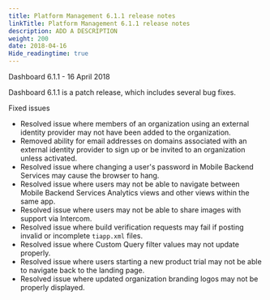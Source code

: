 ```yaml
---
title: Platform Management 6.1.1 release notes
linkTitle: Platform Management 6.1.1 release notes
description: ADD A DESCRIPTION
weight: 200
date: 2018-04-16
Hide_readingtime: true
---
```


Dashboard 6.1.1 - 16 April 2018

Dashboard 6.1.1 is a patch release, which includes several bug fixes.

Fixed issues

* Resolved issue where members of an organization using an external identity provider may not have been added to the organization.
* Removed ability for email addresses on domains associated with an external identity provider to sign up or be invited to an organization unless activated.
* Resolved issue where changing a user's password in Mobile Backend Services may cause the browser to hang.
* Resolved issue where users may not be able to navigate between Mobile Backend Services Analytics views and other views within the same app.
* Resolved issue where users may not be able to share images with support via Intercom.
* Resolved issue where build verification requests may fail if posting invalid or incomplete `tiapp.xml` files.
* Resolved issue where Custom Query filter values may not update properly.
* Resolved issue where users starting a new product trial may not be able to navigate back to the landing page.
* Resolved issue where updated organization branding logos may not be properly displayed.
